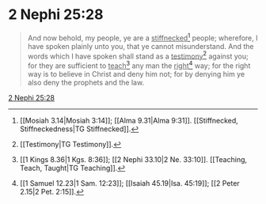 # 2 Nephi 25:28

> And now behold, my people, ye are a <u>stiffnecked</u>[^a] people; wherefore, I have spoken plainly unto you, that ye cannot misunderstand. And the words which I have spoken shall stand as a <u>testimony</u>[^b] against you; for they are sufficient to <u>teach</u>[^c] any man the <u>right</u>[^d] way; for the right way is to believe in Christ and deny him not; for by denying him ye also deny the prophets and the law.

[2 Nephi 25:28](https://www.churchofjesuschrist.org/study/scriptures/bofm/2-ne/25?lang=eng&id=p28#p28)


[^a]: [[Mosiah 3.14|Mosiah 3:14]]; [[Alma 9.31|Alma 9:31]]. [[Stiffnecked, Stiffneckedness|TG Stiffnecked]].  
[^b]: [[Testimony|TG Testimony]].  
[^c]: [[1 Kings 8.36|1 Kgs. 8:36]]; [[2 Nephi 33.10|2 Ne. 33:10]]. [[Teaching, Teach, Taught|TG Teaching]].  
[^d]: [[1 Samuel 12.23|1 Sam. 12:23]]; [[Isaiah 45.19|Isa. 45:19]]; [[2 Peter 2.15|2 Pet. 2:15]].  
